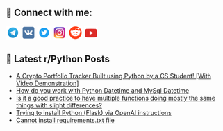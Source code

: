## 🔎 Connect with me:
[<img src="https://github.com/bullbesh/bullbesh/blob/main/images/Telegram.png" width="32" height="32" />](https://t.me/bullbesh)
[<img src="https://github.com/bullbesh/bullbesh/blob/main/images/VK.png" width="32" height="32" />](https://vk.com/bullbesh)
[<img src="https://github.com/bullbesh/bullbesh/blob/main/images/Twitter.png" width="32" height="32" />](https://twitter.com/bullbesh1)
[<img src="https://github.com/bullbesh/bullbesh/blob/main/images/Instagram.png" width="32" height="32" />](https://www.instagram.com/bullbesh)
[<img src="https://github.com/bullbesh/bullbesh/blob/main/images/Reddit.png" width="32" height="32" />](https://www.reddit.com/user/bullbesh)
[<img src="https://github.com/bullbesh/bullbesh/blob/main/images/YouTube.png" width="32" height="32" />](https://www.youtube.com/channel/UCtfjRs6uzgq5mfm8S06WTcg)

## 📕 Latest r/Python Posts
<!-- BLOG-POST-LIST:START -->
- [A Crypto Portfolio Tracker Built using Python by a CS Student! [With Video Demonstration]](https://www.reddit.com/r/Python/comments/10xm11y/a_crypto_portfolio_tracker_built_using_python_by/)
- [How do you work with Python Datetime and MySql Datetime](https://www.reddit.com/r/Python/comments/10xlo9n/how_do_you_work_with_python_datetime_and_mysql/)
- [Is it a good practice to have multiple functions doing mostly the same things with slight differences?](https://www.reddit.com/r/Python/comments/10xln1i/is_it_a_good_practice_to_have_multiple_functions/)
- [Trying to install Python &lpar;Flask&rpar; via OpenAI instructions](https://www.reddit.com/r/Python/comments/10xkrlq/trying_to_install_python_flask_via_openai/)
- [Cannot install requirements.txt file](https://www.reddit.com/r/Python/comments/10xko7k/cannot_install_requirementstxt_file/)
<!-- BLOG-POST-LIST:END -->
